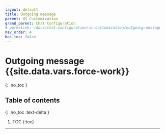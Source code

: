 ```yaml
---
layout: default
title: Outgoing message
parent: UI Customization
grand_parent: Chat Configuration 
# permalink: /docs/chat-configuration/ui-customization/outgoing-message
nav_order: 4
has_toc: false
---
```


# Outgoing message {{site.data.vars.force-work}}
{: .no_toc }

## Table of contents
{: .no_toc .text-delta }

1. TOC
{:toc}

---

